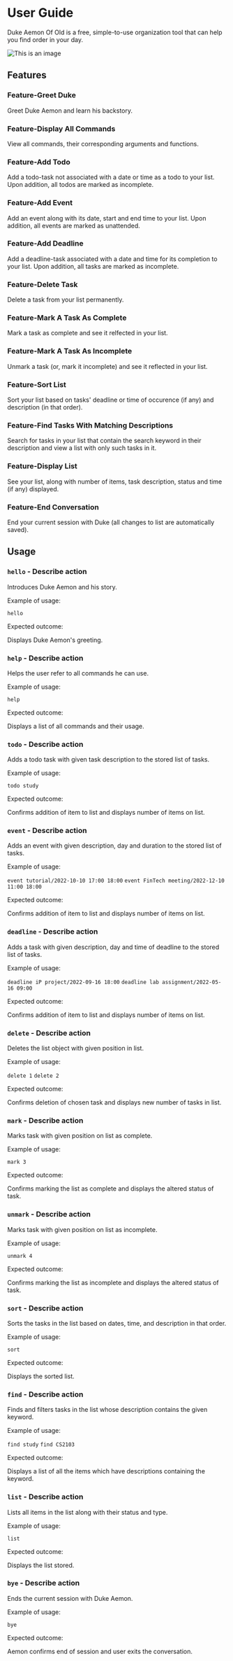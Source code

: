 # User Guide

Duke Aemon Of Old is a free, simple-to-use organization tool that can help you find order in your day.

![This is an image](https://github.com/Aishwarya-Hariharan-Iyer/ip/blob/master/docs/Ui.png)

## Features 

### Feature-Greet Duke

Greet Duke Aemon and learn his backstory.

### Feature-Display All Commands

View all commands, their corresponding arguments and functions.

### Feature-Add Todo

Add a todo-task not associated with a date or time as a todo to your list. Upon addition, all todos are marked as incomplete. 

### Feature-Add Event 

Add an event along with its date, start and end time to your list. Upon addition, all events are marked as unattended. 

### Feature-Add Deadline

Add a deadline-task associated with a date and time for its completion to your list. Upon addition, all tasks are marked as incomplete. 

### Feature-Delete Task

Delete a task from your list permanently.

### Feature-Mark A Task As Complete

Mark a task as complete and see it relfected in your list.

### Feature-Mark A Task As Incomplete

Unmark a task (or, mark it incomplete) and see it reflected in your list.

### Feature-Sort List

Sort your list based on tasks' deadline or time of occurence (if any) and description (in that order).

### Feature-Find Tasks With Matching Descriptions

Search for tasks in your list that contain the search keyword in their description and view a list with only such tasks in it.

### Feature-Display List

See your list, along with number of items, task description, status and time (if any) displayed.

### Feature-End Conversation

End your current session with Duke (all changes to list are automatically saved). 

## Usage

### `hello` - Describe action

Introduces Duke Aemon and his story.

Example of usage:

`hello`

Expected outcome:

Displays Duke Aemon's greeting.

### `help` - Describe action

Helps the user refer to all commands he can use.

Example of usage:

`help`

Expected outcome:

Displays a list of all commands and their usage.

### `todo` - Describe action

Adds a todo task with given task description to the stored list of tasks.

Example of usage:

`todo study`

Expected outcome:

Confirms addition of item to list and displays number of items on list.

### `event` - Describe action

Adds an event with given description, day and duration to the stored list of tasks.

Example of usage:

`event tutorial/2022-10-10 17:00 18:00`
`event FinTech meeting/2022-12-10 11:00 18:00`

Expected outcome:

Confirms addition of item to list and displays number of items on list.

### `deadline` - Describe action

Adds a task with given description, day and time of deadline to the stored list of tasks.

Example of usage:

`deadline iP project/2022-09-16 18:00`
`deadline lab assignment/2022-05-16 09:00`

Expected outcome:

Confirms addition of item to list and displays number of items on list.

### `delete` - Describe action

Deletes the list object with given position in list.

Example of usage:

`delete 1`
`delete 2`

Expected outcome:

Confirms deletion of chosen task and displays new number of tasks in list.

### `mark` - Describe action

Marks task with given position on list as complete.

Example of usage:

`mark 3`

Expected outcome:

Confirms marking the list as complete and displays the altered status of task.

### `unmark` - Describe action

Marks task with given position on list as incomplete.

Example of usage:

`unmark 4`

Expected outcome:

Confirms marking the list as incomplete and displays the altered status of task.

### `sort` - Describe action

Sorts the tasks in the list based on dates, time, and description in that order. 

Example of usage:

`sort`

Expected outcome:

Displays the sorted list.

### `find` - Describe action

Finds and filters tasks in the list whose description contains the given keyword.

Example of usage:

`find study`
`find CS2103`

Expected outcome:

Displays a list of all the items which have descriptions containing the keyword.

### `list` - Describe action

Lists all items in the list along with their status and type.

Example of usage:

`list`

Expected outcome:

Displays the list stored.

### `bye` - Describe action

Ends the current session with Duke Aemon.

Example of usage:

`bye`

Expected outcome:

Aemon confirms end of session and user exits the conversation.
